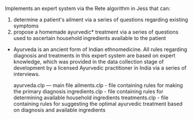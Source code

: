 Implements an expert system via the Rete algorithm in Jess that can:

1) determine a patient's ailment via a series of questions regarding existing symptoms 
2) propose a homemade ayurvedic* treatment via a series of questions used to ascertain household ingredients available to the patient

* Ayurveda is an ancient form of Indian ethnomedicine. All rules regarding diagnosis and treatments in this expert system are based on expert knowledge, which was provided in the data collection stage of development by a licensed Ayurvedic practitioner in India via a series of interviews.

  ayurveda.clp — main file
  ailments.clp - file containing rules for making the primary diagnosis
  ingredients.clp - file containing rules for determining available household ingredients
  treatments.clp - file containing rules for suggesting the optimal ayurvedic treatment based on diagnosis and available ingredients
